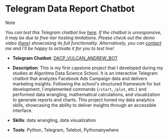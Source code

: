 # Telegram Data Report Chatbot

> [!NOTE]
>
> *You can test this Telegram chatbot live [here](https://t.me/DACP_VULCAN_ANDREW_BOT). If the chatbot is unresponsive, it may be due to free-tier hosting limitations. Please check out the demo video ([here](https://youtu.be/H1ibSAcm2_Y)) showcasing its full functionality. Alternatively, you can [contact](#contacts) me and I'll be happy to activate it for you to test live!*

- **Telegram Chatbot**: [DACP_VULCAN_ANDREW_BOT](https://t.me/DACP_VULCAN_ANDREW_BOT)
  
- **Description**: This is my first capstone project that I developed during my studies at Algoritma Data Science School. It is an interactive Telegram chatbot that analyzes Facebook Ads Campaign data and delivers marketing insights. Following the school's structured framework for bot development, I implemented commands (`/start`, `/plot`, etc.) and performed data wrangling, mathematical calculations, and visualization to generate reports and charts. This project honed my data analytics skills, showcasing the ability to deliver insights through an accessible interface.

- **Skills**: data wrangling, data visualization
- **Tools**: Python, Telegram, Telebot, Pythonanywhere
